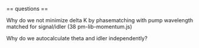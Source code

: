 == questions ==

Why do we not minimize delta K by phasematching with pump wavelength matched for signal/idler (38 pm-lib-momentum.js)

Why do we autocalculate theta and idler independently?
